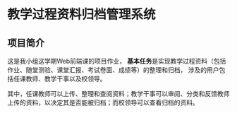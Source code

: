 # 教学过程资料归档管理系统

## 项目简介

这是我小组这学期Web前端课的项目作业，
**基本任务**是实现教学过程资料（包括作业、随堂测验、课堂汇报、考试卷面、成绩等）的整理和归档，
涉及的用户包括任课教师、教学干事以及校领导。

其中，任课教师可以上传、整理和查阅资料；教学干事可以审阅、分类和反馈教师上传的资料，以决定其是否能被归档；而校领导可以查看归档的资料。

